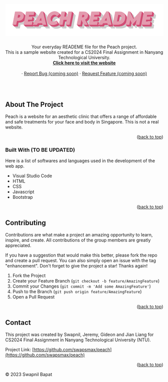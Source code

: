 <div id="top"></div>



<!-- PROJECT LOGO -->
<br />
<div align="center">
  <a href="https://github.com/swapsmax/peach">
    <img src="readme_images/peach_readme.png" alt="Logo">
  </a>

  <h3 align="center"></h3>

  <p align="center">
    Your everyday READEME file for the Peach project.
    <br />
    This is a sample website created for a CS2024 Final Assignment in Nanyang Technological University.<br>
    <a href="#"_blank"><strong>Click here to visit the website</strong></a>
    <br />
    <br />
    ·
    <a href="https://github.com/swapsmax/peach">Report Bug (coming soon)</a>
    ·
    <a href="https://github.com/swapsmax/peach">Request Feature (coming soon)</a>
  </p>
</div>

<br />
<br />


<!-- ABOUT THE PROJECT -->
## About The Project

Peach is a website for an aesthetic clinic that offers a range of affordable and safe treatments for your face and body in Singapore.
This is not a real website.

<p align="right">(<a href="#top">back to top</a>)</p>



### Built With (TO BE UPDATED)

Here is a list of softwares and languages used in the development of the web app.

* Visual Studio Code
* HTML
* CSS
* Javascript
* Bootstrap


<p align="right">(<a href="#top">back to top</a>)</p>


<!-- CONTRIBUTING -->
## Contributing

Contributions are what make a project an amazing opportunity to learn, inspire, and create. All contributions of the group members are greatly appreciated.

If you have a suggestion that would make this better, please fork the repo and create a pull request. You can also simply open an issue with the tag "enhancement".
Don't forget to give the project a star! Thanks again!

1. Fork the Project
2. Create your Feature Branch (`git checkout -b feature/AmazingFeature`)
3. Commit your Changes (`git commit -m 'Add some AmazingFeature'`)
4. Push to the Branch (`git push origin feature/AmazingFeature`)
5. Open a Pull Request

<p align="right">(<a href="#top">back to top</a>)</p>




<!-- CONTACT -->
## Contact

This project was created by Swapnil, Jeremy, Gideon and Jian Liang for CS2024 Final Assignment in Nanyang Technological University (NTU).

Project Link: [https://github.com/swapsmax/peach](https://github.com/swapsmax/peach)

<p align="right">(<a href="#top">back to top</a>)</p>


© 2023 Swapnil Bapat

